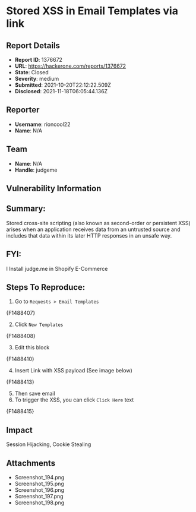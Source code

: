 # Stored XSS in Email Templates via link

## Report Details
- **Report ID**: 1376672
- **URL**: https://hackerone.com/reports/1376672
- **State**: Closed
- **Severity**: medium
- **Submitted**: 2021-10-20T22:12:22.509Z
- **Disclosed**: 2021-11-18T06:05:44.136Z

## Reporter
- **Username**: rioncool22
- **Name**: N/A

## Team
- **Name**: N/A
- **Handle**: judgeme

## Vulnerability Information
## Summary:
Stored cross-site scripting (also known as second-order or persistent XSS) arises when an application receives data from an untrusted source and includes that data within its later HTTP responses in an unsafe way.

## FYI:
I Install judge.me in Shopify E-Commerce

## Steps To Reproduce:

  1.  Go to `Requests > Email Templates`

{F1488407}

  2. Click `New Templates`

{F1488408}

3. Edit this block 

{F1488410}

4. Insert Link with XSS payload (See image below)

{F1488413}

5. Then save email
6. To trigger the XSS, you can click `Click Here` text

{F1488415}

## Impact

Session Hijacking, Cookie Stealing

## Attachments
- Screenshot_194.png
- Screenshot_195.png
- Screenshot_196.png
- Screenshot_197.png
- Screenshot_198.png
